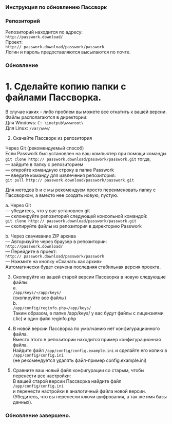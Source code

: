 ### **Инструкция по обновлению Пассворк**

### **Репозиторий**  
Репозиторий находится по адресу:   
`http://passwork.download/`  
Проект:   
`http:// passwork.download/passwork/passwork`  
Логин и пароль предоставляются высылаются по почте.  
  
### **Обновление**  
# 1. Сделайте копию папки с файлами Пассворка.   
В случае каких - либо проблем вы можете все откатить к вашей версии.   
Файлы располагаются в директории:  
Для Windows: `С: \inetpub\wwwroot\`   
Для Linux: `/var/www/`   
  
2. Скачайте Пассворк из репозитория  
  
Через Git (рекомендуемый способ)  
Если Passwork был установлен на ваш компьютер при помощи команды   
`git clone http:// passwork.download/passwork/passwork.git` тогда,  
— зайдите в папку с репозиторием  
— откройте командную строку в папке Passwork  
— введите команду для извлечения репозитория:  
`git pull http:// passwork.download/passwork/passwork.git`   
  
Для методов b и c мы рекомендуем просто переименовать папку с Пассворком, а вместо нее создать новую, пустую.  
  
a. Через Git   
— убедитесь, что у вас установлен git   
— склонируйте репозиторий следующей консольной командой:    
`git clone http:// passwork.download/passwork/passwork.git`   
— скопируйте файлы из репозитория в директорию Passwork  
  
b. Через скачивание ZIP архива   
— Авторизуйте через браузер в репозитории:   
`http://passwork.download/`  
— Перейдите в проект:   
`http:// passwork.download/passwork/passwork`  
— Нажмите на кнопку «Скачать как архив»   
Автоматически будет скачена последняя стабильная версия проекта.    
  
3. Скопируйте из вашей старой версии Пассворка в новую следующие файлы:   
a.  
`/app/keys/→/app/keys/`  
(скопируйте все файлы)  
b.  
`/app/config/reginfo.php→/app/keys/`  
Таким образом, в папке /app/keys/ у вас будут файлы с лицензиями (.lic) и один файл reginfo.php  
  
4. В новой версии Пассворка по умолчанию нет конфигурационного файла.   
Вместо этого в репозитории находится пример конфигурационная файла.   
Найдите файл `/app/config/config.example.ini` и сделайте его копию в `/app/config/config.ini`  
(не рекомендуется удалять файл-пример config.example.ini)  
  
5. Сравните ваш новый файл конфигурации со старым, чтобы перенести все настройки:   
В вашей старой версии Пассворка найдите файл   
`/app/config/config.ini`  
и перенести настройки в аналогичный файла новой версии.   
(Убедитесь, что вы перенесли ключи шифрования, а так же имя базы данных).  
  
### **Обновление завершено.**
